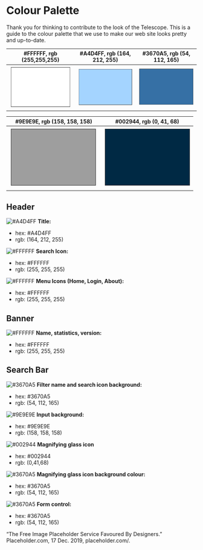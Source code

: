 # Colour Palette

Thank you for thinking to contribute to the look of the Telescope. This is a guide to the colour palette that we use to make our web site looks pretty and up-to-date.

|  #FFFFFF, rgb (255,255,255)   | #A4D4FF, rgb (164, 212, 255)  |  #3670A5, rgb (54, 112, 165)  |
| :---------------------------: | :---------------------------: | :---------------------------: |
| ![#FFFFFF](images/ffffff.PNG) | ![#A4D4FF](images/A4D4FF.PNG) | ![#3670A5](images/3670A5.PNG) |

| #9E9E9E, rgb (158, 158, 158)  |   #002944, rgb (0, 41, 68)    |
| :---------------------------: | :---------------------------: |
| ![#9E9E9E](images/9E9E9E.PNG) | ![#002944](images/002944.PNG) |

## Header

![#A4D4FF](https://placehold.it/15/A4D4FF/000000?text=+) **Title:**

- hex: #A4D4FF
- rgb: (164, 212, 255)

![#FFFFFF](https://placehold.it/15/FFFFFF/000000?text=+) **Search Icon:**

- hex: #FFFFFF
- rgb: (255, 255, 255)

![#FFFFFF](https://placehold.it/15/FFFFFF/000000?text=+) **Menu Icons (Home, Login, About):**

- hex: #FFFFFF
- rgb: (255, 255, 255)

## Banner

![#FFFFFF](https://placehold.it/15/FFFFFF/000000?text=+) **Name, statistics, version:**

- hex: #FFFFFF
- rgb: (255, 255, 255)

## Search Bar

![#3670A5](https://placehold.it/15/3670A5/000000?text=+) **Filter name and search icon background:**

- hex: #3670A5
- rgb: (54, 112, 165)

![#9E9E9E](https://placehold.it/15/9E9E9E/000000?text=+) **Input background:**

- hex: #9E9E9E
- rgb: (158, 158, 158)

![#002944](https://placehold.it/15/002944/000000?text=+) **Magnifying glass icon**

- hex: #002944
- rgb: (0,41,68)

![#3670A5](https://placehold.it/15/3670A5/000000?text=+) **Magnifying glass icon background colour:**

- hex: #3670A5
- rgb: (54, 112, 165)

![#3670A5](https://placehold.it/15/3670A5/000000?text=+) **Form control:**

- hex: #3670A5
- rgb: (54, 112, 165)

“The Free Image Placeholder Service Favoured By Designers.” Placeholder.com, 17 Dec. 2019, placeholder.com/.
